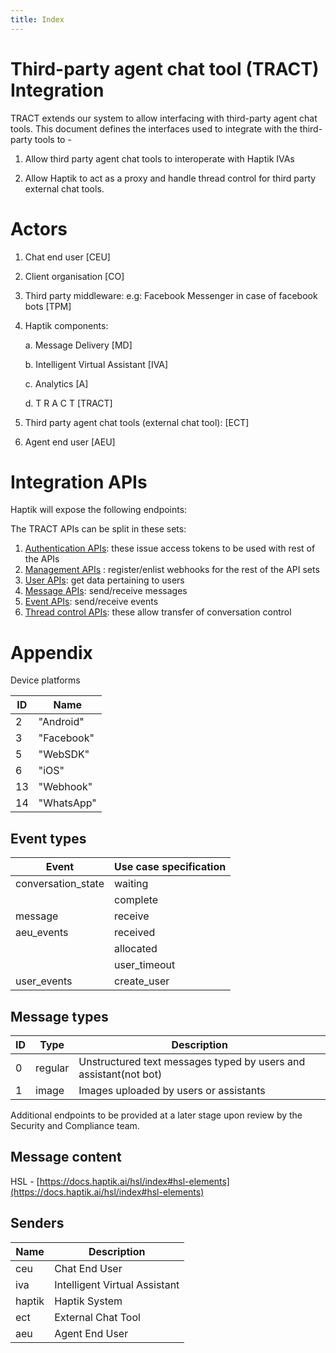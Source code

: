 ```yaml
---
title: Index
---
```



# Third-party agent chat tool (TRACT) Integration

TRACT extends our system to allow interfacing with third-party agent chat tools. This document defines the interfaces used to integrate with the third-party tools to -

1. Allow third party agent chat tools to interoperate with Haptik IVAs

2. Allow Haptik to act as a proxy and handle thread control for third party external chat tools.



# Actors

1. Chat end user [CEU]
2. Client organisation [CO]
3. Third party middleware: e.g: Facebook Messenger in case of facebook bots [TPM]
4. Haptik components:

    a. Message Delivery [MD]
    
    b. Intelligent Virtual Assistant [IVA]
    
    c. Analytics [A]
    
    d. T R A C T [TRACT]
    
5. Third party agent chat tools (external chat tool): [ECT]
6. Agent end user [AEU]



# Integration APIs

Haptik will expose the following endpoints:

The TRACT APIs can be split in these sets:
1. [Authentication APIs](https://docs.haptik.ai/external-chat-tool/security): these issue access tokens to be used with rest of the APIs
2. [Management APIs](https://docs.haptik.ai/external-chat-tool/management-APIs) : register/enlist webhooks for the rest of the API sets
3. [User APIs](https://docs.haptik.ai/external-chat-tool/user-APIs): get data pertaining to users
4. [Message APIs](https://docs.haptik.ai/external-chat-tool/message-APIs): send/receive messages
5. [Event APIs](https://docs.haptik.ai/external-chat-tool/event-APIs): send/receive events
6. [Thread control APIs](https://docs.haptik.ai/external-chat-tool/thread-control-APIs): these allow transfer of conversation control



# Appendix

Device platforms

| **ID** | **Name** |
| --- | --- |
| 2 | &quot;Android&quot; |
| 3 | &quot;Facebook&quot; |
| 5 | &quot;WebSDK&quot; |
| 6 | &quot;iOS&quot; |
| 13 | &quot;Webhook&quot; |
| 14 | &quot;WhatsApp&quot; |

## Event types

| **Event** | **Use case specification** |
| --- | --- |
| conversation\_state | waiting |
|   | complete |
| message | receive |
| aeu\_events | received |
|   | allocated |
|   | user\_timeout |
| user\_events | create\_user |

## Message types

| **ID** | **Type** | **Description** |
| --- | --- | --- |
| 0 | regular | Unstructured text messages typed by users and assistant(not bot) |
| 1 | image | Images uploaded by users or assistants |

Additional endpoints to be provided at a later stage upon review by the Security and Compliance team.

## Message content

HSL - [https://docs.haptik.ai/hsl/index#hsl-elements](https://docs.haptik.ai/hsl/index#hsl-elements)

## Senders

| **Name** | **Description** |
| --- | --- |
| ceu | Chat End User | 
| iva | Intelligent Virtual Assistant | 
| haptik | Haptik System | 
| ect | External Chat Tool | 
| aeu | Agent End User | 

